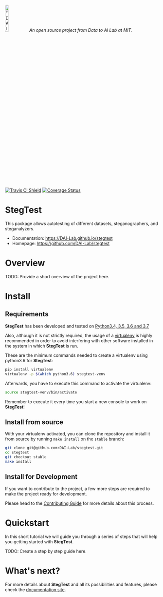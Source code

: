 <p align="left">
<img width=15% src="https://dai.lids.mit.edu/wp-content/uploads/2018/06/Logo_DAI_highres.png" alt=“DAI-Lab” />
<i>An open source project from Data to AI Lab at MIT.</i>
</p>

<!-- Uncomment these lines after releasing the package to PyPI for version and downloads badges -->
<!--[![PyPI Shield](https://img.shields.io/pypi/v/stegtest.svg)](https://pypi.python.org/pypi/stegtest)-->
<!--[![Downloads](https://pepy.tech/badge/stegtest)](https://pepy.tech/project/stegtest)-->
[![Travis CI Shield](https://travis-ci.org/DAI-Lab/stegtest.svg?branch=master)](https://travis-ci.org/DAI-Lab/stegtest)
[![Coverage Status](https://codecov.io/gh/DAI-Lab/stegtest/branch/master/graph/badge.svg)](https://codecov.io/gh/DAI-Lab/stegtest)

# StegTest

This package allows autotesting of different datasets, steganographers, and steganalyzers.

- Documentation: https://DAI-Lab.github.io/stegtest
- Homepage: https://github.com/DAI-Lab/stegtest

# Overview

TODO: Provide a short overview of the project here.

# Install

## Requirements

**StegTest** has been developed and tested on [Python3.4, 3.5, 3.6 and 3.7](https://www.python.org/downloads/)

Also, although it is not strictly required, the usage of a [virtualenv](https://virtualenv.pypa.io/en/latest/)
is highly recommended in order to avoid interfering with other software installed in the system
in which **StegTest** is run.

These are the minimum commands needed to create a virtualenv using python3.6 for **StegTest**:

```bash
pip install virtualenv
virtualenv -p $(which python3.6) stegtest-venv
```

Afterwards, you have to execute this command to activate the virtualenv:

```bash
source stegtest-venv/bin/activate
```

Remember to execute it every time you start a new console to work on **StegTest**!

<!-- Uncomment this section after releasing the package to PyPI for installation instructions
## Install from PyPI

After creating the virtualenv and activating it, we recommend using
[pip](https://pip.pypa.io/en/stable/) in order to install **StegTest**:

```bash
pip install stegtest
```

This will pull and install the latest stable release from [PyPI](https://pypi.org/).
-->

## Install from source

With your virtualenv activated, you can clone the repository and install it from
source by running `make install` on the `stable` branch:

```bash
git clone git@github.com:DAI-Lab/stegtest.git
cd stegtest
git checkout stable
make install
```

## Install for Development

If you want to contribute to the project, a few more steps are required to make the project ready
for development.

Please head to the [Contributing Guide](https://DAI-Lab.github.io/stegtest/contributing.html#get-started)
for more details about this process.

# Quickstart

In this short tutorial we will guide you through a series of steps that will help you
getting started with **StegTest**.

TODO: Create a step by step guide here.

# What's next?

For more details about **StegTest** and all its possibilities
and features, please check the [documentation site](
https://DAI-Lab.github.io/stegtest/).
